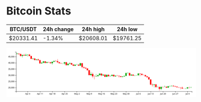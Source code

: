 # Bitcoin Stats

BTC/USDT|24h change|24h high|24h low|
|---|---|---|---|
|$20331.41|-1.34%|$20608.01|$19761.25|

<img src="./chart.svg">
